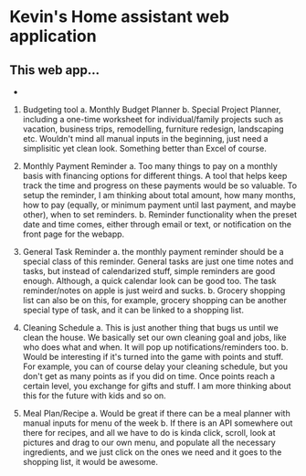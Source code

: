 # Kevin's Home assistant web application

## This web app...
*
1. Budgeting tool
  a. Monthly Budget Planner
  b. Special Project Planner, including a one-time worksheet for individual/family projects such as vacation, business trips, remodelling, furniture redesign, landscaping etc. Wouldn't mind all manual inputs in the beginning, just need a simplisitic yet clean look. Something better than Excel of course.

2. Monthly Payment Reminder
  a. Too many things to pay on a monthly basis with financing options for different things. A tool that helps keep track the time and progress on these payments would be so valuable. To setup the reminder, I am thinking about total amount, how many months, how to pay (equally, or minimum payment until last payment, and maybe other), when to set reminders.
  b. Reminder functionality when the preset date and time comes, either through email or text, or notification on the front page for the webapp. 

3. General Task Reminder
  a. the monthly payment reminder should be a special class of this reminder. General tasks are just one time notes and tasks, but instead of calendarized stuff, simple reminders are good enough. Although, a quick calendar look can be good too. The task reminder/notes on apple is just weird and sucks. 
  b. Grocery shopping list can also be on this, for example, grocery shopping can be another special type of task, and it can be linked to a shopping list. 
  
 4. Cleaning Schedule
  a. This is just another thing that bugs us until we clean the house. We basically set our own cleaning goal and jobs, like who does what and when. It will pop up notifications/reminders too. 
  b. Would be interesting if it's turned into the game with points and stuff. For example, you can of course delay your cleaning schedule, but you don't get as many points as if you did on time. Once points reach a certain level, you exchange for gifts and stuff. I am more thinking about this for the future with kids and so on.
  
 5. Meal Plan/Recipe
  a. Would be great if there can be a meal planner with manual inputs for menu of the week
  b. If there is an API somewhere out there for recipes, and all we have to do is kinda click, scroll, look at pictures and drag to our own menu, and populate all the necessary ingredients, and we just click on the ones we need and it goes to the shopping list, it would be awesome.
